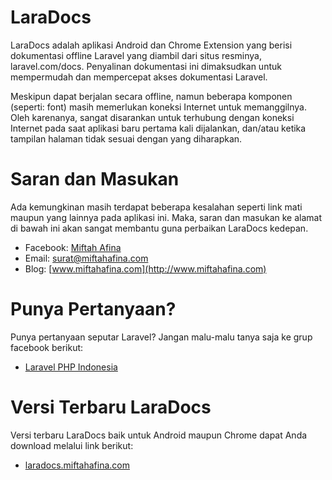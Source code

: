 # LaraDocs
LaraDocs adalah aplikasi Android dan Chrome Extension yang berisi dokumentasi offline Laravel yang diambil dari situs resminya, laravel.com/docs. Penyalinan dokumentasi ini dimaksudkan untuk mempermudah dan mempercepat akses dokumentasi Laravel.

Meskipun dapat berjalan secara offline, namun beberapa komponen (seperti: font) masih memerlukan koneksi Internet untuk memanggilnya. Oleh karenanya, sangat disarankan untuk terhubung dengan koneksi Internet pada saat aplikasi baru pertama kali dijalankan, dan/atau ketika tampilan halaman tidak sesuai dengan yang diharapkan.

# Saran dan Masukan
Ada kemungkinan masih terdapat beberapa kesalahan seperti link mati maupun yang lainnya pada aplikasi ini. Maka, saran dan masukan ke alamat di bawah ini akan sangat membantu guna perbaikan LaraDocs kedepan.
- Facebook: [Miftah Afina](http://fb.miftahafina.com)
- Email: [surat@miftahafina.com](mailto:surat@miftahafina.com)
- Blog: [www.miftahafina.com](http://www.miftahafina.com)

# Punya Pertanyaan?
Punya pertanyaan seputar Laravel? Jangan malu-malu tanya saja ke grup facebook berikut:
- [Laravel PHP Indonesia](https://www.facebook.com/groups/laravel/)

# Versi Terbaru LaraDocs
Versi terbaru LaraDocs baik untuk Android maupun Chrome dapat Anda download melalui link berikut:
- [laradocs.miftahafina.com](http://laradocs.miftahafina.com)